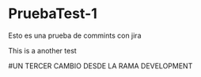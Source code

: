 # PruebaTest-1

Esto es una prueba de commints con jira

This is a another test

#UN TERCER CAMBIO DESDE LA RAMA DEVELOPMENT
